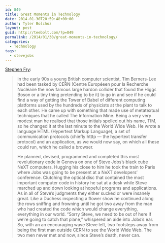 ```yaml
---
id: 849
title: Great Moments in Technology
date: 2014-01-30T20:59:48+00:00
author: Tyler Bolchoz
layout: post
guid: http://teebolt.com/?p=849
permalink: /2014/01/30/great-moments-in-technology/
categories:
  - Technology
tags:
  - stevejobs
---
```

[Stephen Fry](http://www.stephenfry.com/2014/01/24/mac-at-30/single-page/?utm_source=loopinsight.com&utm_medium=referral&utm_campaign=Feed%3A+loopinsight%2FKqJb+(The+Loop)&utm_content=FeedBurner#sthash.9vL149Wd.dpuf):

> In the early 90s a young British computer scientist, Tim Berners-Lee had been tasked by CERN (Centre Européeen pour la Recherche Nucléaire the now famous large hardon collider that found the Higgs Boson or a tiny thing pretending to be it) to go in and see if he could find a way of getting the Tower of Babel of different computing platforms used by the hundreds of physicists at the plant to talk to each other. He came up with something that made use of metatextual techniques that he called The Information Mine. Being a very very modest man he realised that those initials spelled out his name, TIM, so he changed it at the last minute to the World Wide Web. He wrote a language HTML (Hypertext Markup Language), a set of communication protocols (chiefly htttp — the hypertext transfer protocol) and an application, as we would now say, on which all these could run, which he called a browser.
> 
> He planned, devised, programmed and completed this most revolutionary code in Geneva on one of Steve Jobs’s black cube NeXT computers. Hugging his close to him he took the train to Paris where Jobs was going to be present at a NeXT developers’ conference. Clutching the optical disc that contained the most important computer code in history he sat at a desk while Steve marched up and down looking at hopeful programs and applications. As in all of Steve’s judgments they either sucked or were insanely great. Like a Duchess inspecting a flower show he continued along the rows sniffing and frowning until he got two away from the man who had created the code which would change everything, everything in our world. “Sorry Steve, we need to be out of here if we’re going to catch that plane,” whispered an aide into Jobs’s ear. So, with an an encouraging wave Steve left, two footsteps away from being the first man outside CERN to see the World Wide Web. The two men never met and now, since Steve’s death, never can.